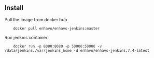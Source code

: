 Install
-------

Pull the image from docker hub

```
    docker pull enhavo/enhavo-jenkins:master
```

Run jenkins container

```
    docker run -p 8080:8080 -p 50000:50000 -v /data/jenkins:/var/jenkins_home -d enhavo/enhavo-jenkins:7.4-latest
```
